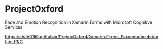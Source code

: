 # ProjectOxford

Face and Emotion Recognition in Xamarin.Forms with Microsoft Cognitive Services


https://shah0150.github.io/ProjectOxford/Xamarin.Forms_Faceemotiondetection.PNG
